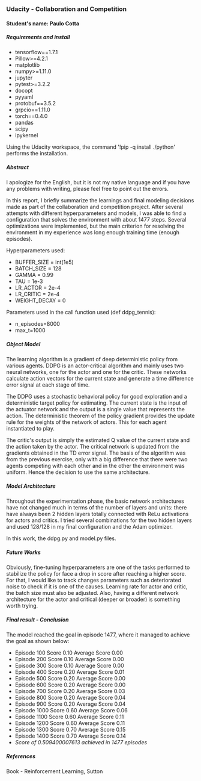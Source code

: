 ### Udacity - Collaboration and Competition

#### Student's name: Paulo Cotta

##### Requirements and install

* tensorflow==1.7.1
* Pillow>=4.2.1
* matplotlib
* numpy>=1.11.0
* jupyter
* pytest>=3.2.2
* docopt
* pyyaml
* protobuf==3.5.2
* grpcio==1.11.0
* torch==0.4.0
* pandas
* scipy
* ipykernel

Using the Udacity workspace, the command '!pip -q install ./python' performs the installation.

##### Abstract

I apologize for the English, but it is not my native language and if you have any problems with writing, please feel free to point out the errors.

In this report, I briefly summarize the learnings and final modeling decisions made as part of the collaboration and competition project. After several attempts with different hyperparameters and models, I was able to find a configuration that solves the environment with about 1477 steps. Several optimizations were implemented, but the main criterion for resolving the environment in my experience was long enough training time (enough episodes).

Hyperparameters used:
* BUFFER_SIZE  = int(1e5)
* BATCH_SIZE   = 128
* GAMMA        = 0.99
* TAU          = 1e-3
* LR_ACTOR     = 2e-4
* LR_CRITIC    = 2e-4
* WEIGHT_DECAY = 0

Parameters used in the call function used (def ddpg_tennis):
* n_episodes=8000 
* max_t=1000

##### Object Model

The learning algorithm is a gradient of deep deterministic policy from various agents. DDPG is an actor-critical algorithm and mainly uses two neural networks, one for the actor and one for the critic. These networks calculate action vectors for the current state and generate a time difference error signal at each stage of time.

The DDPG uses a stochastic behavioral policy for good exploration and a deterministic target policy for estimating. The current state is the input of the actuator network and the output is a single value that represents the action. The deterministic theorem of the policy gradient provides the update rule for the weights of the network of actors. This for each agent instantiated to play.

The critic's output is simply the estimated Q value of the current state and the action taken by the actor. The critical network is updated from the gradients obtained in the TD error signal. The basis of the algorithm was from the previous exercise, only with a big difference that there were two agents competing with each other and in the other the environment was uniform. Hence the decision to use the same architecture.

##### Model Architecture

Throughout the experimentation phase, the basic network architectures have not changed much in terms of the number of layers and units: there have always been 2 hidden layers totally connected with ReLu activations for actors and critics. I tried several combinations for the two hidden layers and used 128/128 in my final configuration and the Adam optimizer.

In this work, the ddpg.py and model.py files.

##### Future Works


Obviously, fine-tuning hyperparameters are one of the tasks performed to stabilize the policy for face a drop in score after reaching a higher score. For that, I would like to track changes parameters such as deteriorated noise to check if it is one of the causes. Learning rate for actor and critic, the batch size must also be adjusted. Also, having a different network architecture for the actor and critical (deeper or broader) is something worth trying.


##### Final result - Conclusion

The model reached the goal in episode 1477, where it managed to achieve the goal as shown below:

* Episode 100	Score 0.10	Average Score 0.00
* Episode 200	Score 0.10	Average Score 0.00
* Episode 300	Score 0.10	Average Score 0.00
* Episode 400	Score 0.20	Average Score 0.01
* Episode 500	Score 0.20	Average Score 0.00
* Episode 600	Score 0.20	Average Score 0.00
* Episode 700	Score 0.20	Average Score 0.03
* Episode 800	Score 0.20	Average Score 0.04
* Episode 900	Score 0.20	Average Score 0.04
* Episode 1000	Score 0.60	Average Score 0.06
* Episode 1100	Score 0.60	Average Score 0.11
* Episode 1200	Score 0.60	Average Score 0.11
* Episode 1300	Score 0.70	Average Score 0.15
* Episode 1400	Score 0.70	Average Score 0.14
* *Score of 0.509400007613 achieved in 1477 episodes*



##### References

Book - Reinforcement Learning, Sutton
